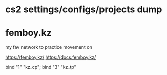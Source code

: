 # cs2 settings/configs/projects dump

# femboy.kz
my fav network to practice movement on

https://femboy.kz/
https://docs.femboy.kz/

bind "1" "kz_cp"; bind "3" "kz_tp"
